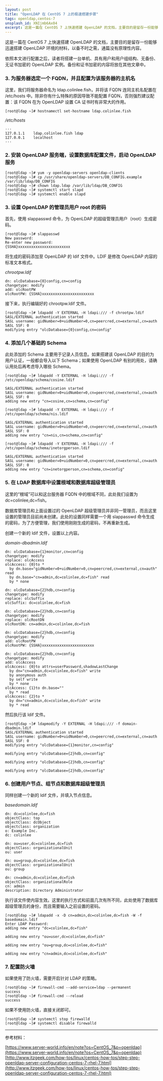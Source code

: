 ```yaml
---
layout: post
title: "OpenLDAP 在 CentOS 7 上的极速搭建步骤"
tags: openldap,centos-7
unsplash_id: XNIjmb6Ax04
excerpt: 这是一篇在 CentOS 7 上快速搭建 OpenLDAP 的文档，主要目的是留存一份能够迅速搭建 OpenLDAP 环境的材料，以备不时之需。
---
```


这是一篇在 CentOS 7 上快速搭建 OpenLDAP 的文档，主要目的是留存一份能够迅速搭建 OpenLDAP 环境的材料，以备不时之需，通篇没有原理性内容。

依照本文进行配置之后，读者将搭建一台单机、具有用户和用户组结构、无备份、无证书加密的 OpenLDAP 实例。备份和证书加密的内容将放在其他文章中。


### 3. 为服务器选定一个 FQDN，并且配置为该服务器的主机名

这里，我们将服务器命名为 ldap.colinlee.fish，并将该 FQDN 连同主机名配置在 /etc/hosts 中。除非你有什么特殊的原因导致不能配置 FQDN，否则强烈建议配置：该 FQDN 在为 OpenLDAP 设置 CA 证书时有非常大的作用。

```
[root@ldap ~]# hostnamectl set-hostname ldap.colinlee.fish
```

*/etc/hosts*
```
···
127.0.1.1    ldap.colinlee.fish ldap
127.0.0.1    localhost
···
```


### 2. 安装 OpenLDAP 服务端，设置数据库配置文件，启动 OpenLDAP 服务

```
[root@ldap ~]# yum -y openldap-servers openldap-clients
[root@ldap ~]# cp /usr/share/openldap-servers/DB_CONFIG.example /var/lib/ldap/DB_CONFIG
[root@ldap ~]# chown ldap.ldap /var/lib/ldap/DB_CONFIG
[root@ldap ~]# systemctl start slapd
[root@ldap ~]# systemctl enable slapd
```

### 3. 设置 OpenLDAP 的管理员用户 root 的密码

首先，使用 slappasswd 命令，为 OpenLDAP 的超级管理员用户（root）生成密码。

```
[root@ldap ~]# slappasswd
New password:
Re-enter new password:
{SSHA}xxxxxxxxxxxxxxxxxxxxxxxx
```

将生成的密码添加至 OpenLDAP 的 ldif 文件中。LDIF 是修改 OpenLDAP 内容的标准文本格式。

*chrootpw.ldif*
```
dn: olcDatabase={0}config,cn=config
changetype: modify
add: olcRootPW
olcRootPW: {SSHA}xxxxxxxxxxxxxxxxxxxxxxxx
```

接下来，执行编辑好的 chrootpw.ldif 文件。

```
[root@ldap ~]# ldapadd -Y EXTERNAL -H ldapi:/// -f chrootpw.ldif
SASL/EXTERNAL authentication started
SASL username: gidNumber=0+uidNumber=0,cn=peercred,cn=external,cn=auth
SASL SSF: 0
modifying entry "olcDatabase={0}config,cn=config"
```

### 4. 添加几个基础的 Schema

此处添加的 Schema 主要用于记录人员信息。如果搭建该 OpenLDAP 的目的为用户认证，一般都会导入以下 Schema；如果使用 OpenLDAP 有别的用处，请确认用处后再考虑导入哪些 Schema。

```
[root@ldap ~]# ldapadd -Y EXTERNAL -H ldapi:/// -f /etc/openldap/schema/cosine.ldif

SASL/EXTERNAL authentication started
SASL username: gidNumber=0+uidNumber=0,cn=peercred,cn=external,cn=auth
SASL SSF: 0
adding new entry "cn=cosine,cn=schema,cn=config"

[root@ldap ~]# ldapadd -Y EXTERNAL -H ldapi:/// -f /etc/openldap/schema/nis.ldif

SASL/EXTERNAL authentication started
SASL username: gidNumber=0+uidNumber=0,cn=peercred,cn=external,cn=auth
SASL SSF: 0
adding new entry "cn=nis,cn=schema,cn=config"

[root@ldap ~]# ldapadd -Y EXTERNAL -H ldapi:/// -f /etc/openldap/schema/inetorgperson.ldif

SASL/EXTERNAL authentication started
SASL username: gidNumber=0+uidNumber=0,cn=peercred,cn=external,cn=auth
SASL SSF: 0
adding new entry "cn=inetorgperson,cn=schema,cn=config"
```

### 5. 在 LDAP 数据库中设置根域和数据库超级管理员

这里的“根域”可以和这台服务器 FQDN 中的根域不同，此处我们设置为 dc=colinlee,dc=fish。

数据库管理员和上面设置过的 OpenLDAP 超级管理员并非同一管理员，而且这里设置的管理员目前尚未创建。此处的设置同样需要一个用 slappasswd 命令生成的密码，为了方便管理，我们使用刚刚生成的密码，不再重新生成。

创建一个新的 ldif 文件，设置以上内容。

*domain-dbadmin.ldif*
```
dn: olcDatabase={1}monitor,cn=config
changetype: modify
replace: olcAccess
olcAccess: {0}to *
  by dn.base="gidNumber=0+uidNumber=0,cn=peercred,cn=external,cn=auth" read
  by dn.base="cn=admin,dc=colinlee,dc=fish" read
  by * none

dn: olcDatabase={2}hdb,cn=config
changetype: modify
replace: olcSuffix
olcSuffix: dc=colinlee,dc=fish

dn: olcDatabase={2}hdb,cn=config
changetype: modify
replace: olcRootDN
olcRootDN: cn=admin,dc=colinlee,dc=fish

dn: olcDatabase={2}hdb,cn=config
changetype: modify
add: olcRootPW
olcRootPW: {SSHA}xxxxxxxxxxxxxxxxxxxxxxxx

dn: olcDatabase={2}hdb,cn=config
changetype: modify
add: olcAccess
olcAccess: {0}to attrs=userPassword,shadowLastChange
  by dn="cn=admin,dc=colinlee,dc=fish" write
  by anonymous auth
  by self write
  by * none
olcAccess: {1}to dn.base=""
  by * read
olcAccess: {2}to *
  by dn="cn=admin,dc=colinlee,dc=fish" write
  by * read
```

然后执行该 ldif 文件。

```
[root@ldap ~]# ldapmodify -Y EXTERNAL -H ldapi:/// -f domain-dbadmin.ldif
SASL/EXTERNAL authentication started
SASL username: gidNumber=0+uidNumber=0,cn=peercred,cn=external,cn=auth
SASL SSF: 0
modifying entry "olcDatabase={1}monitor,cn=config"

modifying entry "olcDatabase={2}hdb,cn=config"

modifying entry "olcDatabase={2}hdb,cn=config"

modifying entry "olcDatabase={2}hdb,cn=config"
```

### 6. 创建用户节点、组节点和数据库超级管理员

同样创建一个新的 ldif 文件，并填入节点信息。

*basedomain.ldif*
```
dn: dc=colinlee,dc=fish
objectClass: top
objectClass: dcObject
objectclass: organization
o: Example Inc.
dc: colinlee

dn: ou=user,dc=colinlee,dc=fish
objectClass: organizationalUnit
ou: user

dn: ou=group,dc=colinlee,dc=fish
objectClass: organizationalUnit
ou: group

dn: cn=admin,dc=colinlee,dc=fish
objectClass: organizationalRole
cn: admin
description: Directory Administrator
```

执行该文件使内容生效。这里的执行方式和前面几次有所不同，此处使用了数据库超级管理员的身份，而且需要输入之前设置的密码。

```
[root@ldap ~]# ldapadd -x -D cn=admin,dc=colinlee,dc=fish -W -f basedomain.ldif
Enter LDAP Password:
adding new entry "dc=colinlee,dc=fish"

adding new entry "ou=user,dc=colinlee,dc=fish"

adding new entry "ou=group,dc=colinlee,dc=fish"

adding new entry "cn=admin,dc=colinlee,dc=fish"
```

### 7. 配置防火墙

如果使用了防火墙，需要开启针对 LDAP 的策略。

```
[root@ldap ~]# firewall-cmd --add-service=ldap --permanent
success
[root@ldap ~]# firewall-cmd --reload
success
```

如果不使用防火墙，直接关闭即可。

```
[root@ldap ~]# systemctl stop firewalld
[root@ldap ~]# systemctl disable firewalld
```

---
参考材料：

[https://www.server-world.info/en/note?os=CentOS_7&p=openldap](https://www.server-world.info/en/note?os=CentOS_7&p=openldap)
[http://www.itzgeek.com/how-tos/linux/centos-how-tos/step-step-openldap-server-configuration-centos-7-rhel-7.html](http://www.itzgeek.com/how-tos/linux/centos-how-tos/step-step-openldap-server-configuration-centos-7-rhel-7.html)
